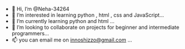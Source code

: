 - 👋 Hi, I’m @Neha-34264
- 👀 I’m interested in learning python , html , css and JavaScript...
- 🌱 I’m currently learning python and html ...
- 💞️ I’m looking to collaborate on projects for beginner and intermediate programmers...
- 📫 you can email me on 
innoshizzo@gmail.com
...

<!---
Neha-34264/Neha-34264 is a ✨ special ✨ repository because its `README.md` (this file) appears on your GitHub profile.
You can click the Preview link to take a look at your changes.
--->

